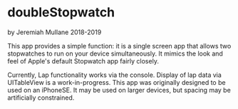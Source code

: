 # doubleStopwatch
by Jeremiah Mullane 2018-2019

This app provides a simple function: it is a single screen app that allows two stopwatches to run on your device simultaneously.
It mimics the look and feel of Apple's default Stopwatch app fairly closely.

Currently, Lap functionality works via the console. Display of lap data via UITableView is a work-in-progress.
This app was originally designed to be used on an iPhoneSE. It may be used on larger devices, but spacing may be artificially constrained.

